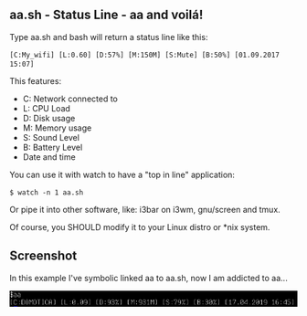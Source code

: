 aa.sh - Status Line - aa and voilá!
-----------------------------------

Type aa.sh and bash will return a status line like this:


```
[C:My_wifi] [L:0.60] [D:57%] [M:150M] [S:Mute] [B:50%] [01.09.2017 15:07]
```
This features:
- C: Network connected to
- L: CPU Load
- D: Disk usage
- M: Memory usage
- S: Sound Level
- B: Battery Level
- Date and time

You can use it with watch to have a "top in line" application:

```
$ watch -n 1 aa.sh
```

Or pipe it into other software, like: i3bar on i3wm, gnu/screen and tmux.

Of course, you SHOULD modify it to your Linux distro or *nix system.

Screenshot
----------
In this example I've symbolic linked aa to aa.sh, now I am addicted to aa...

![Example](images/1.png)



